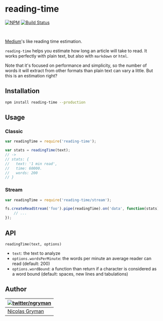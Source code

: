 # reading-time

[![NPM](http://img.shields.io/npm/v/reading-time.svg)](https://www.npmjs.org/package/reading-time) [![Build Status](http://img.shields.io/travis/ngryman/reading-time.svg)](https://travis-ci.org/ngryman/reading-time)

<br>

[Medium]'s like reading time estimation.

`reading-time` helps you estimate how long an article will take to read.
It works perfectly with plain text, but also with `markdown` or `html`.

Note that it's focused on performance and simplicity, so the number of words it will extract from other formats than
plain text can vary a little. But this is an estimation right?

[Medium]: https://medium.com

## Installation

```sh
npm install reading-time --production
```

## Usage

### Classic

```javascript
var readingTime = require('reading-time');

var stats = readingTime(text);
// ->
// stats: {
//   text: '1 min read',
//   time: 60000.
//   words: 200
// }
```

### Stream

```javascript
var readingTime = require('reading-time/stream');

fs.createReadStream('foo').pipe(readingTime).on('data', function(stats) {
	// ...
});
```

## API

`readingTime(text, options)`

 - `text`: the text to analyze
 - `options.wordsPerMinute`: the words per minute an average reader can read (default: 200)
 - `options.wordBound`: a function than return if a character is considered as a word bound (default: spaces, new lines and tabulations)

## Author

| [![twitter/ngryman](http://gravatar.com/avatar/2e1c2b5e153872e9fb021a6e4e376ead?size=70)](http://twitter.com/ngryman "Follow @ngryman on Twitter") |
|---|
| [Nicolas Gryman](http://ngryman.sh) |
